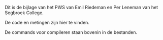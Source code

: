 Dit is de bijlage van het PWS van Emil Riedeman en Per Leneman van het Segbroek College.

De code en metingen zijn hier te vinden.

De commands voor compileren staan bovenin in de bestanden.
